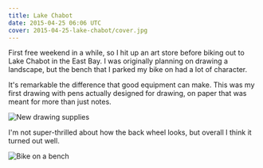 ```yaml
---
title: Lake Chabot
date: 2015-04-25 06:06 UTC
cover: 2015-04-25-lake-chabot/cover.jpg
---
```


First free weekend in a while, so I hit up an art store before biking out to
Lake Chabot in the East Bay. I was originally planning on drawing a landscape,
but the bench that I parked my bike on had a lot of character.

It's remarkable the difference that good equipment can make.
This was my first drawing with pens actually designed for drawing, on paper
that was meant for more than just notes.

![New drawing supplies](/sketches/2015-04-25-lake-chabot/medium.jpg)

I'm not super-thrilled about how the back wheel looks, but overall I think
it turned out well.

![Bike on a bench](/sketches/2015-04-25-lake-chabot/context.jpg)
